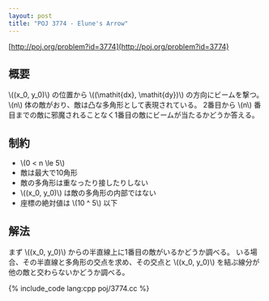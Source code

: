 ```yaml
---
layout: post
title: "POJ 3774 - Elune's Arrow"
---
```

[http://poj.org/problem?id=3774](http://poj.org/problem?id=3774)

## 概要
\\((x\_0, y\_0)\\) の位置から \\((\\mathit{dx}, \\mathit{dy})\\) の方向にビームを撃つ。
\\(n\\) 体の敵がおり、敵は凸な多角形として表現されている。
2番目から \\(n\\) 番目までの敵に邪魔されることなく1番目の敵にビームが当たるかどうか答える。

## 制約
- \\(0 < n \\le 5\\)
- 敵は最大で10角形
- 敵の多角形は重なったり接したりしない
- \\((x\_0, y\_0)\\) は敵の多角形の内部ではない
- 座標の絶対値は \\(10 ^ 5\\) 以下

## 解法
まず \\((x\_0, y\_0)\\) からの半直線上に1番目の敵がいるかどうか調べる。
いる場合、その半直線と多角形の交点を求め、その交点と \\((x\_0, y\_0)\\) を結ぶ線分が他の敵と交わらないかどうか調べる。

{% include_code lang:cpp poj/3774.cc %}
